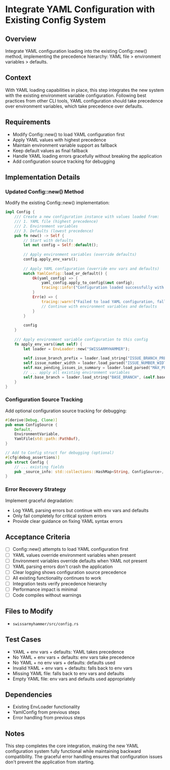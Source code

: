# Integrate YAML Configuration with Existing Config System

## Overview
Integrate YAML configuration loading into the existing Config::new() method, implementing the precedence hierarchy: YAML file > environment variables > defaults.

## Context
With YAML loading capabilities in place, this step integrates the new system with the existing environment variable configuration. Following best practices from other CLI tools, YAML configuration should take precedence over environment variables, which take precedence over defaults.

## Requirements
- Modify Config::new() to load YAML configuration first
- Apply YAML values with highest precedence
- Maintain environment variable support as fallback
- Keep default values as final fallback
- Handle YAML loading errors gracefully without breaking the application
- Add configuration source tracking for debugging

## Implementation Details

### Updated Config::new() Method
Modify the existing Config::new() implementation:
```rust
impl Config {
    /// Create a new configuration instance with values loaded from:
    /// 1. YAML file (highest precedence)
    /// 2. Environment variables
    /// 3. Defaults (lowest precedence)
    pub fn new() -> Self {
        // Start with defaults
        let mut config = Self::default();
        
        // Apply environment variables (override defaults)
        config.apply_env_vars();
        
        // Apply YAML configuration (override env vars and defaults)
        match YamlConfig::load_or_default() {
            Ok(yaml_config) => {
                yaml_config.apply_to_config(&mut config);
                tracing::info!("Configuration loaded successfully with YAML support");
            }
            Err(e) => {
                tracing::warn!("Failed to load YAML configuration, falling back to env vars and defaults: {}", e);
                // Continue with environment variables and defaults
            }
        }
        
        config
    }
    
    /// Apply environment variable configuration to this config
    fn apply_env_vars(&mut self) {
        let loader = EnvLoader::new("SWISSARMYHAMMER");
        
        self.issue_branch_prefix = loader.load_string("ISSUE_BRANCH_PREFIX", &self.issue_branch_prefix);
        self.issue_number_width = loader.load_parsed("ISSUE_NUMBER_WIDTH", self.issue_number_width);
        self.max_pending_issues_in_summary = loader.load_parsed("MAX_PENDING_ISSUES_IN_SUMMARY", self.max_pending_issues_in_summary);
        // ... apply all existing environment variables
        self.base_branch = loader.load_string("BASE_BRANCH", &self.base_branch);
    }
}
```

### Configuration Source Tracking
Add optional configuration source tracking for debugging:
```rust
#[derive(Debug, Clone)]
pub enum ConfigSource {
    Default,
    EnvironmentVariable,
    YamlFile(std::path::PathBuf),
}

// Add to Config struct for debugging (optional)
#[cfg(debug_assertions)]
pub struct Config {
    // ... existing fields
    pub _source_info: std::collections::HashMap<String, ConfigSource>,
}
```

### Error Recovery Strategy
Implement graceful degradation:
- Log YAML parsing errors but continue with env vars and defaults
- Only fail completely for critical system errors
- Provide clear guidance on fixing YAML syntax errors

## Acceptance Criteria
- [ ] Config::new() attempts to load YAML configuration first
- [ ] YAML values override environment variables when present
- [ ] Environment variables override defaults when YAML not present
- [ ] YAML parsing errors don't crash the application
- [ ] Clear logging shows configuration source precedence
- [ ] All existing functionality continues to work
- [ ] Integration tests verify precedence hierarchy
- [ ] Performance impact is minimal
- [ ] Code compiles without warnings

## Files to Modify
- `swissarmyhammer/src/config.rs`

## Test Cases
- YAML + env vars + defaults: YAML takes precedence
- No YAML + env vars + defaults: env vars take precedence  
- No YAML + no env vars + defaults: defaults used
- Invalid YAML + env vars + defaults: falls back to env vars
- Missing YAML file: falls back to env vars and defaults
- Empty YAML file: env vars and defaults used appropriately

## Dependencies
- Existing EnvLoader functionality
- YamlConfig from previous steps
- Error handling from previous steps

## Notes
This step completes the core integration, making the new YAML configuration system fully functional while maintaining backward compatibility. The graceful error handling ensures that configuration issues don't prevent the application from starting.
